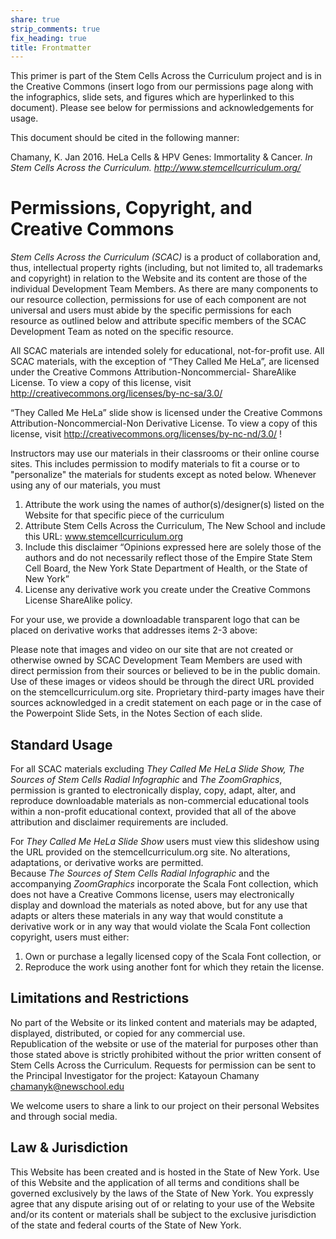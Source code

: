 ```yaml
---
share: true
strip_comments: true
fix_heading: true
title: Frontmatter
---
```


This primer is part of the Stem Cells Across the Curriculum project and is in the Creative Commons (insert logo from our permissions page along with the infographics, slide sets, and figures which are hyperlinked to this document). Please see below for permissions and acknowledgements for usage.

This document should be cited in the following manner:  

Chamany, K. Jan 2016. HeLa Cells & HPV Genes: Immortality & Cancer. *In Stem Cells Across the Curriculum. http://www.stemcellcurriculum.org/*

# Permissions, Copyright, and Creative Commons

*Stem Cells Across the Curriculum (SCAC)* is a product of collaboration and, thus, intellectual property rights (including, but not limited to, all trademarks and copyright) in relation to the Website and its content are those of the individual Development Team Members. As there are many components to our resource collection, permissions for use of each component are not universal and users must abide by the specific permissions for each resource as outlined below and attribute specific members of the SCAC Development Team as noted on the specific resource.

All SCAC materials are intended solely for educational, not-for-profit use. All SCAC materials, with the exception of “They Called Me HeLa”, are licensed under the Creative Commons Attribution-Noncommercial- ShareAlike License. To view a copy of this license, visit http://creativecommons.org/licenses/by-nc-sa/3.0/

“They Called Me HeLa” slide show is licensed under the Creative Commons Attribution-Noncommercial-Non Derivative License. To view a copy of this license, visit http://creativecommons.org/licenses/by-nc-nd/3.0/ !

Instructors may use our materials in their classrooms or their online course sites. This includes permission to modify materials to fit a course or to "personalize" the materials for students except as noted below. Whenever using any of our materials, you must
1. Attribute the work using the names of author(s)/designer(s) listed on the Website for that specific piece of the curriculum
2. Attribute Stem Cells Across the Curriculum, The New School and include this URL: www.stemcellcurriculum.org
3. Include this disclaimer “Opinions expressed here are solely those of the authors and do not necessarily reflect those of the Empire State Stem Cell Board, the New York State Department of Health, or the State of New York”
4. License any derivative work you create under the Creative Commons License ShareAlike policy.

For your use, we provide a downloadable transparent logo that can be placed on derivative works that addresses items 2-3 above:

Please note that images and video on our site that are not created or otherwise owned by SCAC Development Team Members are used with direct permission from their sources or believed to be in the public domain. Use of these images or videos should be through the direct URL provided on the stemcellcurriculum.org site. Proprietary third-party images have their sources acknowledged in a credit statement on each page or in the case of the Powerpoint Slide Sets, in the Notes Section of each slide.

## Standard Usage

For all SCAC materials excluding *They Called Me HeLa Slide Show, The Sources of Stem Cells Radial Infographic* and *The ZoomGraphics*, permission is granted to electronically display, copy, adapt, alter, and reproduce downloadable materials as non-commercial educational tools within a non-profit educational context, provided that all of the above attribution and disclaimer requirements are included.

For *They Called Me HeLa Slide Show* users must view this slideshow using the URL provided on the stemcellcurriculum.org site. No alterations, adaptations, or derivative works are permitted.  
Because *The Sources of Stem Cells Radial Infographic* and the accompanying *ZoomGraphics* incorporate the Scala Font collection, which does not have a Creative Commons license, users may electronically display and download the materials as noted above, but for any use that adapts or alters these materials in any way that would constitute a derivative work or in any way that would violate the Scala Font collection copyright, users must either:
1. Own or purchase a legally licensed copy of the Scala Font collection, or
2. Reproduce the work using another font for which they retain the license.

## Limitations and Restrictions

No part of the Website or its linked content and materials may be adapted, displayed, distributed, or copied for any commercial use.  
Republication of the website or use of the material for purposes other than those stated above is strictly prohibited without the prior written consent of Stem Cells Across the Curriculum. Requests for permission can be sent to the Principal Investigator for the project: Katayoun Chamany chamanyk@newschool.edu

We welcome users to share a link to our project on their personal Websites and through social media.

## Law & Jurisdiction
This Website has been created and is hosted in the State of New York. Use of this Website and the application of all terms and conditions shall be governed exclusively by the laws of the State of New York. You expressly agree that any dispute arising out of or relating to your use of the Website and/or its content or materials shall be subject to the exclusive jurisdiction of the state and federal courts of the State of New York.

